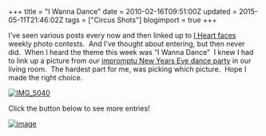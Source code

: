 +++
title = "I Wanna Dance"
date = 2010-02-16T09:51:00Z
updated = 2015-05-11T21:46:02Z
tags = ["Circus Shots"]
blogimport = true 
+++

I’ve seen various posts every now and then linked up to [I Heart faces](http://iheartfaces.blogspot.com/) weekly photo contests.&#160; And I’ve thought about entering, but then never did.&#160; When I heard the theme this week was “I Wanna Dance”&#160; I knew I had to link up a picture from our [impromptu New Years Eve dance party](http://lifeatthecircus.com/2010/01/05/dancing-in-the-new-year/) in our living room.&#160; The hardest part for me, was picking which picture.&#160; Hope I made the right choice.&#160;&#160; 

[![IMG_5040](https://latc.s3.amazonaws.com/wp-content/uploads/2010/02/IMG_5040.jpg "IMG_5040")](https://latc.s3.amazonaws.com/wp-content/uploads/2010/02/IMG_5040.jpg)
 
Click the button below to see more entries!

[![image](http://www.livinglocurto.com/wp-content/uploads/2010/01/I_Heart_Faces_noborder_125x100.jpg)](http://www.iheartfaces.com)

